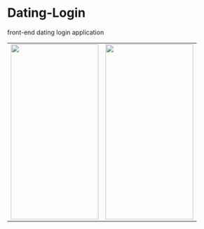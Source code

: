 # Dating-Login

front-end dating login application

<table border="0">
 <tr>
    <td><img src="https://github.com/Thore97/Dating-Login/blob/main/Images/Screens/Simulator%20Screen%20Shot%20-%20iPhone%2013%20Pro%20-%202021-11-22%20at%2013.43.05.png?raw=true" data-canonical-src="https://github.com/Thore97/Dating-Login/blob/main/Images/Screens/Simulator%20Screen%20Shot%20-%20iPhone%2013%20Pro%20-%202021-11-22%20at%2013.43.05.png?raw=true" width="200" height="400" />
</td>
    <td><img src="https://github.com/Thore97/Dating-Login/blob/main/Images/Screens/Simulator%20Screen%20Shot%20-%20iPhone%2013%20Pro%20-%202021-11-22%20at%2013.43.14.png?raw=true" data-canonical-src="https://github.com/Thore97/Dating-Login/blob/main/Images/Screens/Simulator%20Screen%20Shot%20-%20iPhone%2013%20Pro%20-%202021-11-22%20at%2013.43.14.png?raw=true" width="200" height="400" />
</td>
 </tr>
</table>
